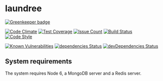 # laundree

[![Greenkeeper badge](https://badges.greenkeeper.io/laundree/laundree.svg)](https://greenkeeper.io/)

[![Code Climate](https://codeclimate.com/github/laundree/laundree/badges/gpa.svg)](https://codeclimate.com/github/laundree/laundree)
[![Test Coverage](https://codeclimate.com/github/laundree/laundree/badges/coverage.svg)](https://codeclimate.com/github/laundree/laundree/coverage)
[![Issue Count](https://codeclimate.com/github/laundree/laundree/badges/issue_count.svg)](https://codeclimate.com/github/laundree/laundree)
[![Build Status](https://travis-ci.org/laundree/laundree.svg?branch=master)](https://travis-ci.org/laundree/laundree)
[![Code Style](https://img.shields.io/badge/code%20style-standard-blue.svg?style=flat)](https://github.com/feross/standard)

[![Known Vulnerabilities](https://snyk.io/test/github/laundree/laundree/badge.svg)](https://snyk.io/test/github/laundree/laundree)
[![dependencies Status](https://david-dm.org/laundree/laundree/status.svg)](https://david-dm.org/laundree/laundree)
[![devDependencies Status](https://david-dm.org/laundree/laundree/dev-status.svg)](https://david-dm.org/laundree/laundree?type=dev)
## System requirements

The system requires Node 6, a MongoDB server and a Redis server.

